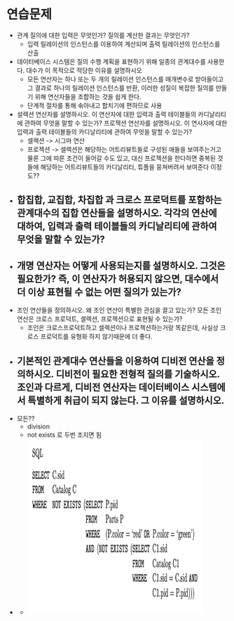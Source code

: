# 연습문제
* 관계 질의에 대한 입력은 무엇인가? 질의를 계산한 결과는 무엇인가?
    - 입력 릴레이션의 인스턴스를 이용하여 계산되며 출력 릴레이션의 인스턴스를 산출
* 데이터베이스 시스템은 질의 수행 계획을 표현하기 위해 일종의 관계대수를 사용한다. 대수가 이 목적으로 적당한 이유를 설명하시오
    - 모든 연산자는 하나 또는 두 개의 릴레이션 인스턴스를 매개변수로 받아들이고 그 결과로 하나의 릴레이션 인스턴스를 반환, 이러한 성질이 복잡한 질의를 만들기 위해 연산자들을 조합하는 것을 쉽게 한다.
    - 단계적 절차를 통해 솎아내고 합치기에 편하므로 사용
* 설렉션 연산자를 설명하시오. 이 연산자에 대한 입력과 출력 테이블들의 카디날리티에 관하여 무엇을 말할 수 있는가? 프로젝션 연산자를 설명하시오. 이 연사자에 대한 입력과 출력 테이블들의 카디날리티에 관하여 무엇을 말할 수 있는가?
    - 셀렉션 -> 시그마 연산
    - 프로젝션 -> 셀렉션은 해당하는 어트리뷰트들로 구성된 애들을 보여주는거고 물론 그에 따른 조건이 들어갈 수도 있고, 대신 프로젝션을 한다하면 중복된 것들에 해당하는 어트리뷰트들의 카디날리티, 튜플을 뭉쳐버려서 보여준다 이정도??
* 합집합, 교집합, 차집합 과 크로스 프로덕트를 포함하는 관계대수의 집합 연산들을 설명하시오. 각각의 연산에 대하여, 입력과 출력 테이블들의 카디날리티에 관하여 무엇을 말할 수 있는가?
    - 
* 개명 연산자는 어떻게 사용되는지를 설명하시오. 그것은 필요한가? 즉, 이 연산자가 허용되지 않으면, 대수에서 더 이상 표현될 수 없는 어떤 질의가 있는가?
    - 
* 조인 연산들을 정의하시오. 왜 조인 연산이 특별한 관심을 끌고 있는가? 모든 조인 연산은 크로스 프로덕트, 셀렉션, 프로젝션으로 표현될 수 있는가?
    - 조인은 크로스프로덕트하고 셀렉션이나 프로젝션하는거랑 똑같은데, 사실상 크로스 프로덕트를 유형화 하지 않기때문에 더 좋다.
* 기본적인 관계대수 연산들을 이용하여 디비전 연산을 정의하시오. 디비전이 필요한 전형적 질의를 기술하시오. 조인과 다르게, 디비전 연산자는 데이터베이스 시스템에서 특별하게 취급이 되지 않는다. 그 이유를 설명하시오.
    - 
* 모든?? 
    - division
    - not exists 로 두번 조지면 됨
* 
    - <img width="400" height="400" src="./db_img/ir_4_prac_4_3.png"></img>